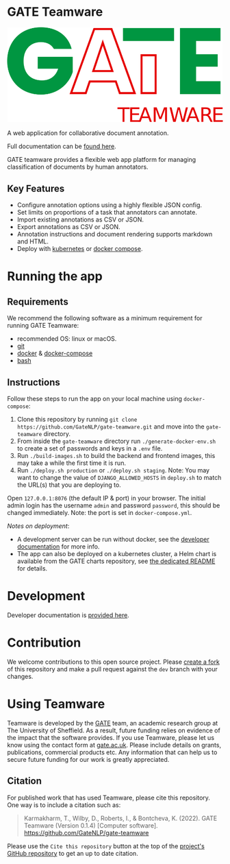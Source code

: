 # GATE Teamware

![](/frontend/public/static/img/gate-teamware-logo.svg "GATE Teamware")

A web application for collaborative document annotation. 

Full documentation can be [found here][docs].

GATE teamware provides a flexible web app platform for managing classification of documents by human annotators.

## Key Features
* Configure annotation options using a highly flexible JSON config.
* Set limits on proportions of a task that annotators can annotate.
* Import existing annotations as CSV or JSON.
* Export annotations as CSV or JSON.
* Annotation instructions and document rendering supports markdown and HTML.
* Deploy with [kubernetes](https://kubernetes.io/) or [docker compose](https://docs.docker.com/compose/).

# Running the app
## Requirements
We recommend the following software as a minimum requirement for running GATE Teamware:
* recommended OS: linux or macOS.
* [git](http://git-scm.com/)
* [docker](https://www.docker.com/) & [docker-compose](https://docs.docker.com/compose/)
* [bash](https://www.gnu.org/software/bash/)

## Instructions
Follow these steps to run the app on your local machine using `docker-compose`:
1. Clone this repository by running `git clone https://github.com/GateNLP/gate-teamware.git` and move into the `gate-teamware` directory.
1. From inside the `gate-teamware` directory run `./generate-docker-env.sh` to create a set of passwords and keys in a `.env` file.
1. Run `./build-images.sh` to build the backend and frontend images, this may take a while the first time it is run. 
1. Run `./deploy.sh production` or `./deploy.sh staging`. Note: You may want to change the value of `DJANGO_ALLOWED_HOSTS` in `deploy.sh` to match the URL(s) that you are deploying to.

Open `127.0.0.1:8076` (the default IP & port) in your browser. The initial admin login has the username `admin` and password `password`, this should be changed immediately. Note: the port is set in `docker-compose.yml`.


*Notes on deployment*:
* A development server can be run without docker, see the [developer documentation][dev-docs] for more info.
* The app can also be deployed on a kubernetes cluster, a Helm chart is available from the GATE charts repository, see [the dedicated README](charts/README.md) for details.

# Development
Developer documentation is [provided here][dev-docs].

# Contribution
We welcome contributions to this open source project. Please [create a fork](https://docs.github.com/en/get-started/quickstart/fork-a-repo) of this repository and make a pull request against the `dev` branch with your changes.

# Using Teamware
Teamware is developed by the [GATE](https://gate.ac.uk) team, an academic research group at The University of Sheffield. As a result, future funding relies on evidence of the impact that the software provides. If you use Teamware, please let us know using the contact form at [gate.ac.uk](https://gate.ac.uk/g8/contact). Please include details on grants, publications, commercial products etc. Any information that can help us to secure future funding for our work is greatly appreciated.

## Citation
For published work that has used Teamware, please cite this repository. One way is to include a citation such as:

> Karmakharm, T., Wilby, D., Roberts, I., & Bontcheva, K. (2022). GATE Teamware (Version 0.1.4) [Computer software]. https://github.com/GateNLP/gate-teamware

Please use the `Cite this repository` button at the top of the [project's GitHub repository](https://github.com/GATENLP/gate-teamware) to get an up to date citation.


[docs]: https://gatenlp.github.io/gate-teamware/
[dev-docs]: https://gatenlp.github.io/gate-teamware/development/developerguide/
